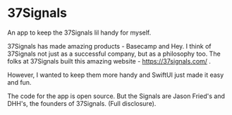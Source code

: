 # 37Signals
An app to keep the 37Signals lil handy for myself. 

37Signals has made amazing products - Basecamp and Hey. I think of 37Signals not just as a successful company, but as a philosophy too.
The folks at 37Signals built this amazing website - https://37signals.com/ . 

However, I wanted to keep them more handy and SwiftUI just made it easy and fun. 

The code for the app is open source. But the Signals are Jason Fried's and DHH's, the founders of 37Signals. (Full disclosure). 
